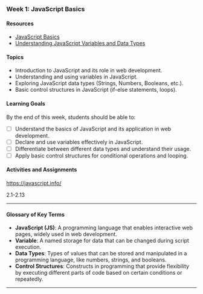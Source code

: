 ### Week 1: JavaScript Basics

#### Resources
- [JavaScript Basics](https://developer.mozilla.org/en-US/docs/Learn/Getting_started_with_the_web/JavaScript_basics)
- [Understanding JavaScript Variables and Data Types](https://www.w3schools.com/js/)

#### Topics
- Introduction to JavaScript and its role in web development.
- Understanding and using variables in JavaScript.
- Exploring JavaScript data types (Strings, Numbers, Booleans, etc.).
- Basic control structures in JavaScript (if-else statements, loops).

#### Learning Goals
By the end of this week, students should be able to:
- [ ] Understand the basics of JavaScript and its application in web development.
- [ ] Declare and use variables effectively in JavaScript.
- [ ] Differentiate between different data types and understand their usage.
- [ ] Apply basic control structures for conditional operations and looping.

#### Activities and Assignments

https://javascript.info/

2.1-2.13


---

#### Glossary of Key Terms
- **JavaScript (JS)**: A programming language that enables interactive web pages, widely used in web development.
- **Variable**: A named storage for data that can be changed during script execution.
- **Data Types**: Types of values that can be stored and manipulated in a programming language, like numbers, strings, and booleans.
- **Control Structures**: Constructs in programming that provide flexibility by executing different parts of code based on certain conditions or repeatedly.

---
